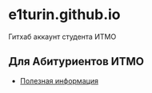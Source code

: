 # e1turin.github.io

Гитхаб аккаунт студента ИТМО

## Для Абитуриентов ИТМО

- [Полезная информация](./itmo-abit/index)


